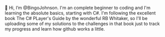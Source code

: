 👋 Hi, I’m @BingoJohnson. I'm an complete beginner to coding and I'm learning the absolute basics, starting with C#.
I'm following the excellent book The C# PLayer's Guide by the wonderful RB Whitaker, so I'll be uploading some of my solutions to the challenges in that book just to track my progress and learn how github works a little.

<!---
BingoJohnson/BingoJohnson is a ✨ special ✨ repository because its `README.md` (this file) appears on your GitHub profile.
You can click the Preview link to take a look at your changes.
--->
